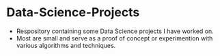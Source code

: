 # Data-Science-Projects

* Respository containing some Data Science projects I have worked on.
* Most are small and serve as a proof of concept or experimention with various algorithms and techniques.

